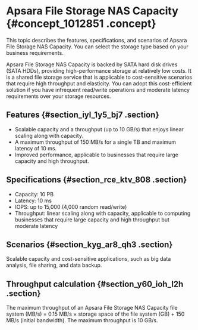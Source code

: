 # Apsara File Storage NAS Capacity {#concept_1012851 .concept}

This topic describes the features, specifications, and scenarios of Apsara File Storage NAS Capacity. You can select the storage type based on your business requirements.

Apsara File Storage NAS Capacity is backed by SATA hard disk drives \(SATA HDDs\), providing high-performance storage at relatively low costs. It is a shared file storage service that is applicable to cost-sensitive scenarios that require high throughput and elasticity. You can adopt this cost-efficient solution if you have infrequent read/write operations and moderate latency requirements over your storage resources.

## Features {#section_iyl_1y5_bj7 .section}

-   Scalable capacity and a throughput \(up to 10 GB/s\) that enjoys linear scaling along with capacity.
-   A maximum throughput of 150 MB/s for a single TB and maximum latency of 10 ms.
-   Improved performance, applicable to businesses that require large capacity and high throughput.

## Specifications {#section_rce_ktv_808 .section}

-   Capacity: 10 PB
-   Latency: 10 ms
-   IOPS: up to 15,000 \(4,000 random read/write\)
-   Throughput: linear scaling along with capacity, applicable to computing businesses that require large capacity and high throughput but moderate latency

## Scenarios {#section_kyg_ar8_qh3 .section}

Scalable capacity and cost-sensitive applications, such as big data analysis, file sharing, and data backup.

## Throughput calculation {#section_y60_ioh_l2h .section}

The maximum throughput of an Apsara File Storage NAS Capacity file system \(MB/s\) = 0.15 MB/s × storage space of the file system \(GB\) + 150 MB/s \(initial bandwidth\). The maximum throughput is 10 GB/s.

